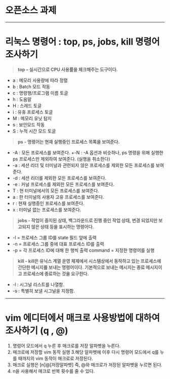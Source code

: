 # 오픈소스 과제

---
# 리눅스 명령어 : top, ps, jobs, kill 명령어 조사하기

>**top – 실시간으로 CPU 사용률을 체크해주는 도구이다.**
+ a : 메모리 사용량에 따라 정렬
+ b : Batch 모드 작동
+ c : 명령행/프로그램 이름 토글
+ h : 도움말
+ H : 스레드 토글
+ i : 유휴 프로세스 토글
+ M : 메모리 유닛 탐지
+ s :  보안모드 작동
+ S : 누적 시간 모드 토글

>**ps - 명령어는 현재 실행중인 프로세스 목록을 보여준다.**
+ -A : 모든 프로세스를 보여준다.
+-N : -A 옵션과 비슷하나, ps 명령을 위해 실행한 ps 프로세스만 제외하여 보여준다. (실행을 취소한다)
+ -a : 세션 리더 및 터미널과 관련되지 않은 프로세스를 제외한 모든 프로세스를 보여준다.
+ -d : 세션 리더를 제외한 모든 프로세스를 보여준다.
+ -e : 커널 프로세스를 제외한 모든 프로세스를 보여준다.
+ T : 현 터미널에서의 모든 프로세스를 보여준다.
+ a : 한 터미널의 사용자 고유 프로세스를 보여준다.
+ r : 현재 실행중인 프로세스를 보여준다.
+ x : 터미널 없는 프로세스를 보여준다.

>**jobs - 작업이 중지된 상태, 백그라운드로 진행 중인 작업 상태, 변경 되었지만 보고되지 않은 상태 등을 표시하는 명령어다.**
+ -l = 프로세스 그룹 ID를 state 필드 앞에 출력
+ -n = 프로세스 그룹 중에 대표 프로세스 ID를 출력
+ -p = 각 프로세스 ID에 대해 한 행씩 출력
 command = 지정한 명령어를 실행
 
>**kill - kill은 유닉스 계열 운영 체제에서 시스템상에서 동작하고 있는 프로세스에 간단한 메시지를 보내는 명령어이다. 기본적으로 보내는 메시지는 종료 메시지이고 프로세스에 종료하는 것을 요구한다.** 
+ -l : 시그널 리스트를 나열함.
+ -s : 특별히 보낼 시그널을 지정함.

---
# vim 에디터에서 매크로 사용방법에 대하여 조사하기 (q , @)

 1. 명령어 모드에서 q 누른 후 매크로를 저장 알파벳을 누른다.
2. 매크로에 저장할 vim 동작 실행
3.해당 알파벳에 이후 다시 명령어 모드에서 q를 누를 때까지의 vim 동작이 매크로로 저장된다.
4. 매크로 실행은 [n]@[저장알파벳] 즉, @와 매크로가 저장된 알파벳을 누르면 된다. 
5. n을 사용해서 매크로 반복 횟수를 줄 수 있다.
